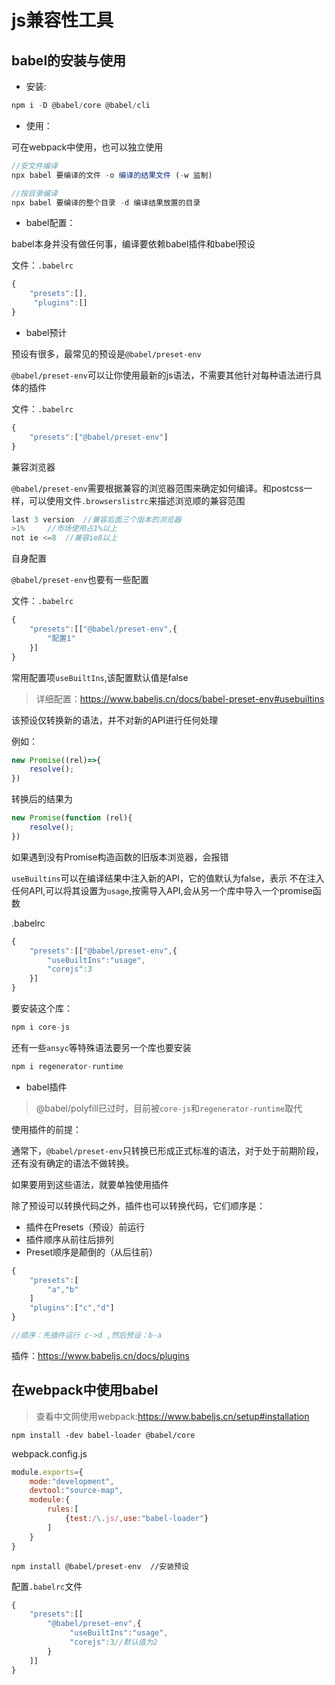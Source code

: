 # js兼容性工具

## babel的安装与使用

* 安装:

```js
npm i -D @babel/core @babel/cli
```

* 使用：

可在webpack中使用，也可以独立使用

```js
//安文件编译
npx babel 要编译的文件 -o 编译的结果文件 (-w 监制)

//按目录编译
npx babel 要编译的整个目录 -d 编译结果放置的目录
```

* babel配置：

babel本身并没有做任何事，编译要依赖babel插件和babel预设

文件：`.babelrc`

```js
{
    "presets":[],
     "plugins":[]
}
```

* babel预计

预设有很多，最常见的预设是`@babel/preset-env`

`@babel/preset-env`可以让你使用最新的js语法，不需要其他针对每种语法进行具体的插件

文件：`.babelrc`

```js
{
    "presets":["@babel/preset-env"]
}
```

兼容浏览器

`@babel/preset-env`需要根据兼容的浏览器范围来确定如何编译。和postcss一样，可以使用文件`.browserslistrc`来描述浏览顺的兼容范围

```js
last 3 version  //兼容后面三个版本的浏览器
>1%     //市场使用占1%以上
not ie <=8  //兼容ie8以上
```

自身配置

`@babel/preset-env`也要有一些配置

文件：`.babelrc`

```js
{
    "presets":[["@babel/preset-env",{
        "配置1"
    }]
}
```

常用配置项`useBuiltIns`,该配置默认值是false

> 详细配置：https://www.babeljs.cn/docs/babel-preset-env#usebuiltins

该预设仅转换新的语法，并不对新的API进行任何处理

例如：

```js
new Promise((rel)=>{
    resolve();
})
```

转换后的结果为

```js
new Promise(function (rel){
    resolve();
})
```

如果遇到没有Promise构造函数的旧版本浏览器，会报错

`useBuiltins`可以在编译结果中注入新的API，它的值默认为false，表示 不在注入任何API,可以将其设置为`usage`,按需导入API,会从另一个库中导入一个promise函数 

.babelrc

```js
{
    "presets":[["@babel/preset-env",{
        "useBuiltIns":"usage",
        "corejs":3
    }]
}
```



要安装这个库：

```js
npm i core-js
```

还有一些`ansyc`等特殊语法要另一个库也要安装 

```js
npm i regenerator-runtime
```

* babel插件

> @babel/polyfill已过时，目前被`core-js`和`regenerator-runtime`取代

使用插件的前提：

通常下，`@babel/preset-env`只转换已形成正式标准的语法，对于处于前期阶段，还有没有确定的语法不做转换。

如果要用到这些语法，就要单独使用插件



除了预设可以转换代码之外，插件也可以转换代码，它们顺序是：

* 插件在Presets（预设）前运行
* 插件顺序从前往后排列
* Preset顺序是颠倒的（从后往前）

```js
{
    "presets":[
        "a","b"
    ]
    "plugins":["c","d"]
}

//顺序：先插件运行 c->d ,然后预设：b-a
```

插件：https://www.babeljs.cn/docs/plugins



## 在webpack中使用babel

> 查看中文网使用webpack:https://www.babeljs.cn/setup#installation

```shell
npm install -dev babel-loader @babel/core
```

webpack.config.js

```js
module.exports={
    mode:"development",
    devtool:"source-map",
    modeule:{
        rules:[
            {test:/\.js/,use:"babel-loader"}
        ]
    }
}
```

```shell
npm install @babel/preset-env  //安装预设
```

配置`.babelrc`文件

```js
{
    "presets":[[
        "@babel/preset-env",{
             "useBuiltIns":"usage",
             "corejs":3//默认值为2
        }
    ]]
}
```

